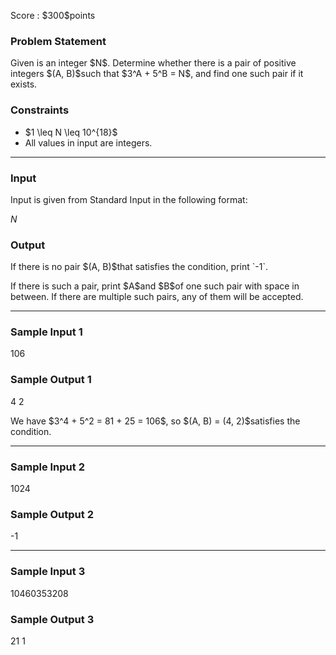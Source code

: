 
<div>

<span>

<span>

<p>
Score : $300$points
</p>

<div>

<section>

### **Problem Statement**

<p>
Given is an integer $N$.
Determine whether there is a pair of positive integers $(A, B)$such that $3^A + 5^B = N$, and find one such pair if it exists.
</p>

</section>

</div>

<div>

<section>

### **Constraints**

<ul>

<li>
$1 \leq N \leq 10^{18}$
</li>

<li>
All values in input are integers.
</li>

</ul>

</section>

</div>

---

<div>

<div>

<section>

### **Input**

<p>
Input is given from Standard Input in the following format:
</p>

<div>

$N$
</div>

</section>

</div>

<div>

<section>

### **Output**

<p>
If there is no pair $(A, B)$that satisfies the condition, print `-1`.
</p>

<p>
If there is such a pair, print $A$and $B$of one such pair with space in between. If there are multiple such pairs, any of them will be accepted.
</p>

</section>

</div>

</div>

---

<div>

<section>

### **Sample Input 1**

<div>

106

</div>

</section>

</div>

<div>

<section>

### **Sample Output 1**

<div>

4 2

</div>

<p>
We have $3^4 + 5^2 = 81 + 25 = 106$, so $(A, B) = (4, 2)$satisfies the condition.
</p>

</section>

</div>

---

<div>

<section>

### **Sample Input 2**

<div>

1024

</div>

</section>

</div>

<div>

<section>

### **Sample Output 2**

<div>

-1

</div>

</section>

</div>

---

<div>

<section>

### **Sample Input 3**

<div>

10460353208

</div>

</section>

</div>

<div>

<section>

### **Sample Output 3**

<div>

21 1

</div>

</section>

</div>

</span>

</span>

</div>
